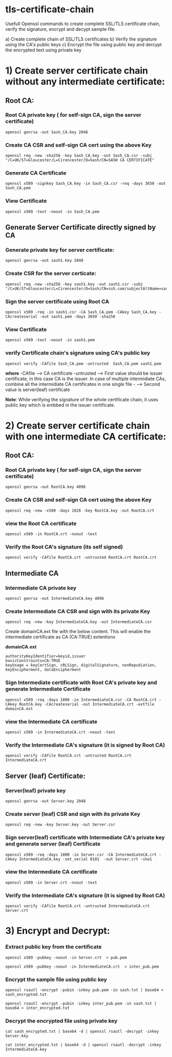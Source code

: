 # tls-certificate-chain

Usefull Openssl commands to create complete SSL/TLS certificate chain, verify the signature, encrypt and decypt sample file.

a) Create complete chain of SSL/TLS certificates
b) Verify the signature using the CA's public keys
c) Encrypt the file using public key and dercypt the encrypted text using private key


# 1) Create server certificate chain without any intermediate certificate:

   
## Root CA:


### Root CA private key ( for self-sign CA, sign the server certificate)

```
openssl genrsa -out Sash_CA.key 2048

```

### Create CA CSR and self-sign CA cert using the above Key

```
openssl req -new -sha256 -key Sash_CA.key -out Sash_CA.csr -subj "/C=UK/ST=Gloucester/L=Cirencester/O=Sash/CN=SASH CA CERTIFICATE"

```

### Generate CA Certificate

```
openssl x509 -signkey Sash_CA.key -in Sash_CA.csr -req -days 3650 -out Sash_CA.pem

```

### View Certificate

```
openssl x509 -text -noout -in Sash_CA.pem

```

## Generate Server Certificate directly signed by CA

### Generate private key for server certificate:

```
openssl genrsa -out sash1.key 2048

```

### Create CSR for the server certicate:

```
openssl req -new -sha256 -key sash1.key -out sash1.csr -subj "/C=UK/ST=Gloucester/L=Cirencester/O=Sash/CN=ssh.com/subjectAltName=sash1.com"

```

### Sign the server certificate using Root CA

```
openssl x509 -req -in sash1.csr -CA Sash_CA.pem -CAkey Sash_CA.key -CAcreateserial -out sash1.pem -days 3650 -sha256

```

### View Certificate

```
openssl x509 -text -noout -in sash1.pem

```

### verify Certificate chain's signature using CA's public key 

```
openssl verify -CAfile Sash_CA.pem -untrusted  Sash_CA.pem sash1.pem

```
**where** 
  -CAfile --> CA certificate
  -untrusted --> First value should be issuer certificate, in this case CA is the issuer. In case of multiple intermidiate CAs, combine all the 
   intermidiate CA certificates in one single file
       -   --> Second value is server(leaf) certificate

**Note**: While verifying the signature of the whole certificate chain, it uses public key which is embbed in the issuer certificate.


# 2) Create server certificate chain with one intermediate CA certificate:  


## Root CA:


### Root CA private key ( for self-sign CA, sign the server certificate)

```
openssl genrsa -out RootCA.key 4096

```
### Create CA CSR and self-sign CA cert using the above Key

```
openssl req -new -x509 -days 1826 -key RootCA.key -out RootCA.crt

```
### view the Root CA certificate

```
openssl x509 -in RootCA.crt -noout -text

```
### Verify the Root CA's signature (its self signed)

```
openssl verify -CAfile RootCA.crt -untrusted RootCA.crt RootCA.crt

```

## Intermediate  CA


### Intermediate CA private key

```
openssl genrsa -out IntermediateCA.key 4096

```
### Create Intermediate CA CSR and sign with its private Key
```
openssl req -new -key IntermediateCA.key -out IntermediateCA.csr

```
Create domainCA.ext file with the below content. This will enable the intermediate certificate as CA (CA:TRUE) extentions

**domainCA.ext**
```
authorityKeyIdentifier=keyid,issuer
basicConstraints=CA:TRUE
keyUsage = keyCertSign, cRLSign, digitalSignature, nonRepudiation, keyEncipherment, dataEncipherment
```

### Sign Intermediate certificate with Root CA's private key and generate Intermediate Certificate

```
openssl x509 -req -days 1000 -in IntermediateCA.csr -CA RootCA.crt -CAkey RootCA.key -CAcreateserial -out IntermediateCA.crt -extfile domainCA.ext

```
### view the Intermediate CA certificate

```
openssl x509 -in IntermediateCA.crt -noout -text

```
### Verify the Intermediate CA's signature (it is signed by Root CA)

```
openssl verify -CAfile RootCA.crt -untrusted RootCA.crt IntermediateCA.crt

```

## Server (leaf) Certificate:


### Server(leaf) private key

```
openssl genrsa -out Server.key 2048

```
### Create server (leaf) CSR and sign with its private Key
```
openssl req -new -key Server.key -out Server.csr

```

### Sign server(leaf) certificate with Intermediate CA's private key and generate server (leaf) Certificate

```
openssl x509 -req -days 1000 -in Server.csr -CA IntermediateCA.crt -CAkey IntermediateCA.key -set_serial 0101  -out Server.crt -sha1

```
### view the Intermediate CA certificate

```
openssl x509 -in Server.crt -noout -text

```
### Verify the Intermediate CA's signature (it is signed by Root CA)

```
openssl verify -CAfile RootCA.crt -untrusted IntermediateCA.crt Server.crt

```


# 3) Encrypt and Decrypt:  


### Extract public key from the certificate

```
openssl x509 -pubkey -noout -in Server.crt  > pub.pem

openssl x509 -pubkey -noout -in IntermediateCA.crt  > inter_pub.pem

```

### Encrypt the sample file using public key

```
openssl rsautl -encrypt -pubin -inkey pub.pem -in sash.txt | base64 > sash_encrypted.txt

openssl rsautl -encrypt -pubin -inkey inter_pub.pem -in sash.txt | base64 > inter_encrypted.txt

```

### Decrypt the encrypted file using private key

```
cat sash_encrypted.txt | base64 -d | openssl rsautl -decrypt -inkey Server.key

cat inter_encrypted.txt | base64 -d | openssl rsautl -decrypt -inkey IntermediateCA.key

```
